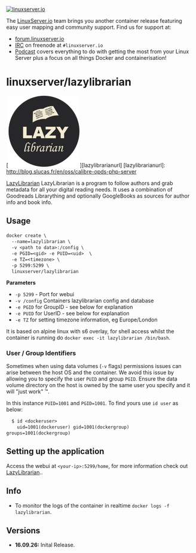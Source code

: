 [linuxserverurl]: https://linuxserver.io
[forumurl]: https://forum.linuxserver.io
[ircurl]: https://www.linuxserver.io/index.php/irc/
[podcasturl]: https://www.linuxserver.io/index.php/category/podcast/

[![linuxserver.io](https://www.linuxserver.io/wp-content/uploads/2015/06/linuxserver_medium.png)][linuxserverurl]

The [LinuxServer.io][linuxserverurl] team brings you another container release featuring easy user mapping and community support. Find us for support at:
* [forum.linuxserver.io][forumurl]
* [IRC][ircurl] on freenode at `#linuxserver.io`
* [Podcast][podcasturl] covers everything to do with getting the most from your Linux Server plus a focus on all things Docker and containerisation!

# linuxserver/lazylibrarian

[![lazylibrarian](https://raw.githubusercontent.com/linuxserver/docker-templates/master/linuxserver.io/img/lazylibrarian-icon.png)][lazylibrarianurl]
[lazylibrarianurl]: http://blog.slucas.fr/en/oss/calibre-opds-php-server

[hub]: https://hub.docker.com/r/linuxserver/lazylibrarian/

[LazyLibrarian](https://github.com/DobyTang/LazyLibrarian) LazyLibrarian is a program to follow authors and grab metadata for all your digital reading needs. It uses a combination of Goodreads Librarything and optionally GoogleBooks as sources for author info and book info.


## Usage

```
docker create \
  --name=lazylibrarian \
  -v <path to data>:/config \
  -e PGID=<gid> -e PUID=<uid>  \
  -e TZ=<timezone> \
  -p 5299:5299 \
  linuxserver/lazylibrarian
```

**Parameters**

* `-p 5299` - Port for webui
* `-v /config` Containers lazylibrarian config and database
* `-e PGID` for GroupID - see below for explanation
* `-e PUID` for UserID - see below for explanation
* `-e TZ` for setting timezone information, eg Europe/London

It is based on alpine linux with s6 overlay, for shell access whilst the container is running do `docker exec -it lazylibrarian /bin/bash`.

### User / Group Identifiers

Sometimes when using data volumes (`-v` flags) permissions issues can arise between the host OS and the container. We avoid this issue by allowing you to specify the user `PUID` and group `PGID`. Ensure the data volume directory on the host is owned by the same user you specify and it will "just work" ™.

In this instance `PUID=1001` and `PGID=1001`. To find yours use `id user` as below:

```
  $ id <dockeruser>
    uid=1001(dockeruser) gid=1001(dockergroup) groups=1001(dockergroup)
```

## Setting up the application
Access the webui at `<your-ip>:5299/home`, for more information check out [LazyLibrarian](https://github.com/DobyTang/LazyLibrarian)..

## Info

* To monitor the logs of the container in realtime `docker logs -f lazylibrarian`.

## Versions

+ **16.09.26:** Inital Release.
